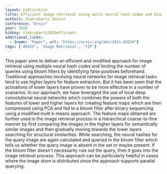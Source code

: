```yaml
---
layout: publication
title: Efficient image retrieval using multi neural hash codes and bloom filters
authors: Chakrabarti Sourin
conference: "Arxiv"
year: 2020
bibkey: chakrabarti2020efficient
additional_links:
  - {name: "Paper", url: "https://arxiv.org/abs/2011.03234"}
tags: ['ARXIV', 'Image Retrieval', 'TIP']
---
```

This paper aims to deliver an efficient and modified approach for image retrieval using multiple neural hash codes and limiting the number of queries using bloom filters by identifying false positives beforehand. Traditional approaches involving neural networks for image retrieval tasks tend to use higher layers for feature extraction. But it has been seen that the activations of lower layers have proven to be more effective in a number of scenarios. In our approach, we have leveraged the use of local deep convolutional neural networks which combines the powers of both the features of lower and higher layers for creating feature maps which are then compressed using PCA and fed to a bloom filter after binary sequencing using a modified multi k-means approach. The feature maps obtained are further used in the image retrieval process in a hierarchical coarse-to-fine manner by first comparing the images in the higher layers for semantically similar images and then gradually moving towards the lower layers searching for structural similarities. While searching, the neural hashes for the query image are again calculated and queried in the bloom filter which tells us whether the query image is absent in the set or maybe present. If the bloom filter doesn't necessarily rule out the query, then it goes into the image retrieval process. This approach can be particularly helpful in cases where the image store is distributed since the approach supports parallel querying.
